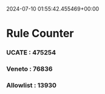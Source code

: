 2024-07-10 01:55:42.455469+00:00
# Rule Counter 
 ### UCATE : 475254

 ### Veneto : 76836

 ### Allowlist : 13930